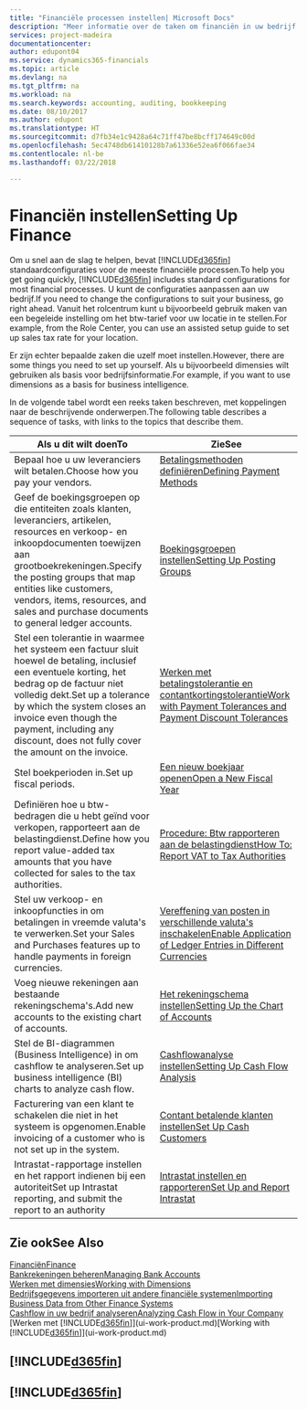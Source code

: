 ```yaml
---
title: "Financiële processen instellen| Microsoft Docs"
description: "Meer informatie over de taken om financiën in uw bedrijf in te stellen voor al uw boekhoudings-, controle- of boekingsbehoeften."
services: project-madeira
documentationcenter: 
author: edupont04
ms.service: dynamics365-financials
ms.topic: article
ms.devlang: na
ms.tgt_pltfrm: na
ms.workload: na
ms.search.keywords: accounting, auditing, bookkeeping
ms.date: 08/10/2017
ms.author: edupont
ms.translationtype: HT
ms.sourcegitcommit: d7fb34e1c9428a64c71ff47be8bcff174649c00d
ms.openlocfilehash: 5ec4748db61410128b7a61336e52ea6f066fae34
ms.contentlocale: nl-be
ms.lasthandoff: 03/22/2018

---
```

# <a name="setting-up-finance"></a><span data-ttu-id="af8ee-103">Financiën instellen</span><span class="sxs-lookup"><span data-stu-id="af8ee-103">Setting Up Finance</span></span>
<span data-ttu-id="af8ee-104">Om u snel aan de slag te helpen, bevat [!INCLUDE[d365fin](includes/d365fin_md.md)] standaardconfiguraties voor de meeste financiële processen.</span><span class="sxs-lookup"><span data-stu-id="af8ee-104">To help you get going quickly, [!INCLUDE[d365fin](includes/d365fin_md.md)] includes standard configurations for most financial processes.</span></span> <span data-ttu-id="af8ee-105">U kunt de configuraties aanpassen aan uw bedrijf.</span><span class="sxs-lookup"><span data-stu-id="af8ee-105">If you need to change the configurations to suit your business, go right ahead.</span></span> <span data-ttu-id="af8ee-106">Vanuit het rolcentrum kunt u bijvoorbeeld gebruik maken van een begeleide instelling om het btw-tarief voor uw locatie in te stellen.</span><span class="sxs-lookup"><span data-stu-id="af8ee-106">For example, from the Role Center, you can use an assisted setup guide to set up sales tax rate for your location.</span></span>  

<span data-ttu-id="af8ee-107">Er zijn echter bepaalde zaken die uzelf moet instellen.</span><span class="sxs-lookup"><span data-stu-id="af8ee-107">However, there are some things you need to set up yourself.</span></span> <span data-ttu-id="af8ee-108">Als u bijvoorbeeld dimensies wilt gebruiken als basis voor bedrijfsinformatie.</span><span class="sxs-lookup"><span data-stu-id="af8ee-108">For example, if you want to use dimensions as a basis for business intelligence.</span></span>  

<span data-ttu-id="af8ee-109">In de volgende tabel wordt een reeks taken beschreven, met koppelingen naar de beschrijvende onderwerpen.</span><span class="sxs-lookup"><span data-stu-id="af8ee-109">The following table describes a sequence of tasks, with links to the topics that describe them.</span></span>

| <span data-ttu-id="af8ee-110">Als u dit wilt doen</span><span class="sxs-lookup"><span data-stu-id="af8ee-110">To</span></span> | <span data-ttu-id="af8ee-111">Zie</span><span class="sxs-lookup"><span data-stu-id="af8ee-111">See</span></span> |
| --- | --- |
| <span data-ttu-id="af8ee-112">Bepaal hoe u uw leveranciers wilt betalen.</span><span class="sxs-lookup"><span data-stu-id="af8ee-112">Choose how you pay your vendors.</span></span> |[<span data-ttu-id="af8ee-113">Betalingsmethoden definiëren</span><span class="sxs-lookup"><span data-stu-id="af8ee-113">Defining Payment Methods</span></span>](finance-payment-methods.md) |
| <span data-ttu-id="af8ee-114">Geef de boekingsgroepen op die entiteiten zoals klanten, leveranciers, artikelen, resources en verkoop- en inkoopdocumenten toewijzen aan grootboekrekeningen.</span><span class="sxs-lookup"><span data-stu-id="af8ee-114">Specify the posting groups that map entities like customers, vendors, items, resources, and sales and purchase documents to general ledger accounts.</span></span> |[<span data-ttu-id="af8ee-115">Boekingsgroepen instellen</span><span class="sxs-lookup"><span data-stu-id="af8ee-115">Setting Up Posting Groups</span></span>](finance-posting-groups.md)|
|<span data-ttu-id="af8ee-116">Stel een tolerantie in waarmee het systeem een factuur sluit hoewel de betaling, inclusief een eventuele korting, het bedrag op de factuur niet volledig dekt.</span><span class="sxs-lookup"><span data-stu-id="af8ee-116">Set up a tolerance by which the system closes an invoice even though the payment, including any discount, does not fully cover the amount on the invoice.</span></span>|[<span data-ttu-id="af8ee-117">Werken met betalingstolerantie en contantkortingstolerantie</span><span class="sxs-lookup"><span data-stu-id="af8ee-117">Work with Payment Tolerances and Payment Discount Tolerances</span></span>](finance-payment-tolerance-and-payment-discount-tolerance.md)|
| <span data-ttu-id="af8ee-118">Stel boekperioden in.</span><span class="sxs-lookup"><span data-stu-id="af8ee-118">Set up fiscal periods.</span></span> |[<span data-ttu-id="af8ee-119">Een nieuw boekjaar openen</span><span class="sxs-lookup"><span data-stu-id="af8ee-119">Open a New Fiscal Year</span></span>](finance-how-open-new-fiscal-year.md) |
| <span data-ttu-id="af8ee-120">Definiëren hoe u btw-bedragen die u hebt geïnd voor verkopen, rapporteert aan de belastingdienst.</span><span class="sxs-lookup"><span data-stu-id="af8ee-120">Define how you report value-added tax amounts that you have collected for sales to the tax authorities.</span></span> |[<span data-ttu-id="af8ee-121">Procedure: Btw rapporteren aan de belastingdienst</span><span class="sxs-lookup"><span data-stu-id="af8ee-121">How To: Report VAT to Tax Authorities</span></span>](finance-how-report-vat.md)|
| <span data-ttu-id="af8ee-122">Stel uw verkoop- en inkoopfuncties in om betalingen in vreemde valuta's te verwerken.</span><span class="sxs-lookup"><span data-stu-id="af8ee-122">Set your Sales and Purchases features up to handle payments in foreign currencies.</span></span>|[<span data-ttu-id="af8ee-123">Vereffening van posten in verschillende valuta's inschakelen</span><span class="sxs-lookup"><span data-stu-id="af8ee-123">Enable Application of Ledger Entries in Different Currencies</span></span>](finance-how-enable-application-ledger-entries-different-currencies.md)
| <span data-ttu-id="af8ee-124">Voeg nieuwe rekeningen aan bestaande rekeningschema's.</span><span class="sxs-lookup"><span data-stu-id="af8ee-124">Add new accounts to the existing chart of accounts.</span></span> |[<span data-ttu-id="af8ee-125">Het rekeningschema instellen</span><span class="sxs-lookup"><span data-stu-id="af8ee-125">Setting Up the Chart of Accounts</span></span>](finance-setup-chart-accounts.md) |
| <span data-ttu-id="af8ee-126">Stel de BI-diagrammen (Business Intelligence) in om cashflow te analyseren.</span><span class="sxs-lookup"><span data-stu-id="af8ee-126">Set up business intelligence (BI) charts to analyze cash flow.</span></span> |[<span data-ttu-id="af8ee-127">Cashflowanalyse instellen</span><span class="sxs-lookup"><span data-stu-id="af8ee-127">Setting Up Cash Flow Analysis</span></span>](finance-setup-cash-flow-analyses.md) |
|<span data-ttu-id="af8ee-128">Facturering van een klant te schakelen die niet in het systeem is opgenomen.</span><span class="sxs-lookup"><span data-stu-id="af8ee-128">Enable invoicing of a customer who is not set up in the system.</span></span>|[<span data-ttu-id="af8ee-129">Contant betalende klanten instellen</span><span class="sxs-lookup"><span data-stu-id="af8ee-129">Set Up Cash Customers</span></span>](finance-how-to-set-up-cash-customers.md)|
| <span data-ttu-id="af8ee-130">Intrastat-rapportage instellen en het rapport indienen bij een autoriteit</span><span class="sxs-lookup"><span data-stu-id="af8ee-130">Set up Intrastat reporting, and submit the report to an authority</span></span> | [<span data-ttu-id="af8ee-131">Intrastat instellen en rapporteren</span><span class="sxs-lookup"><span data-stu-id="af8ee-131">Set Up and Report Intrastat</span></span>](finance-how-setup-report-intrastat.md)|

## <a name="see-also"></a><span data-ttu-id="af8ee-132">Zie ook</span><span class="sxs-lookup"><span data-stu-id="af8ee-132">See Also</span></span>
[<span data-ttu-id="af8ee-133">Financiën</span><span class="sxs-lookup"><span data-stu-id="af8ee-133">Finance</span></span>](finance.md)  
[<span data-ttu-id="af8ee-134">Bankrekeningen beheren</span><span class="sxs-lookup"><span data-stu-id="af8ee-134">Managing Bank Accounts</span></span>](bank-manage-bank-accounts.md)  
[<span data-ttu-id="af8ee-135">Werken met dimensies</span><span class="sxs-lookup"><span data-stu-id="af8ee-135">Working with Dimensions</span></span>](finance-dimensions.md)  
[<span data-ttu-id="af8ee-136">Bedrijfsgegevens importeren uit andere financiële systemen</span><span class="sxs-lookup"><span data-stu-id="af8ee-136">Importing Business Data from Other Finance Systems</span></span>](upload-data.md)  
[<span data-ttu-id="af8ee-137">Cashflow in uw bedrijf analyseren</span><span class="sxs-lookup"><span data-stu-id="af8ee-137">Analyzing Cash Flow in Your Company</span></span>](finance-analyze-cash-flow.md)  
<span data-ttu-id="af8ee-138">[Werken met [!INCLUDE[d365fin](includes/d365fin_md.md)]](ui-work-product.md)</span><span class="sxs-lookup"><span data-stu-id="af8ee-138">[Working with [!INCLUDE[d365fin](includes/d365fin_md.md)]](ui-work-product.md)</span></span>  

## [!INCLUDE[d365fin](includes/free_trial_md.md)]  
## [!INCLUDE[d365fin](includes/training_link_md.md)]

